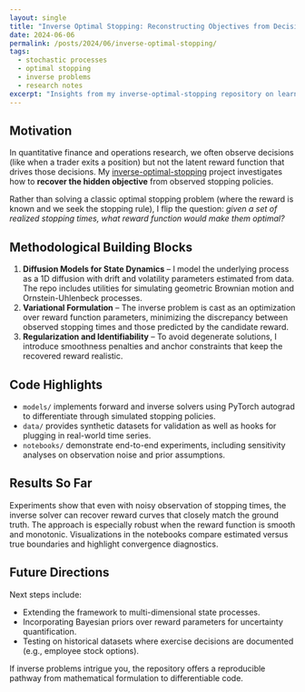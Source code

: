 ```yaml
---
layout: single
title: "Inverse Optimal Stopping: Reconstructing Objectives from Decisions"
date: 2024-06-06
permalink: /posts/2024/06/inverse-optimal-stopping/
tags:
  - stochastic processes
  - optimal stopping
  - inverse problems
  - research notes
excerpt: "Insights from my inverse-optimal-stopping repository on learning hidden reward structures from observed stopping times."
---
```


## Motivation

In quantitative finance and operations research, we often observe decisions (like when a trader exits a position) but not the latent reward function that drives those decisions. My [inverse-optimal-stopping](https://github.com/annakuchko/inverse-optimal-stopping) project investigates how to **recover the hidden objective** from observed stopping policies.

Rather than solving a classic optimal stopping problem (where the reward is known and we seek the stopping rule), I flip the question: *given a set of realized stopping times, what reward function would make them optimal?*

## Methodological Building Blocks

1. **Diffusion Models for State Dynamics** – I model the underlying process as a 1D diffusion with drift and volatility parameters estimated from data. The repo includes utilities for simulating geometric Brownian motion and Ornstein-Uhlenbeck processes.
2. **Variational Formulation** – The inverse problem is cast as an optimization over reward function parameters, minimizing the discrepancy between observed stopping times and those predicted by the candidate reward.
3. **Regularization and Identifiability** – To avoid degenerate solutions, I introduce smoothness penalties and anchor constraints that keep the recovered reward realistic.

## Code Highlights

- `models/` implements forward and inverse solvers using PyTorch autograd to differentiate through simulated stopping policies.
- `data/` provides synthetic datasets for validation as well as hooks for plugging in real-world time series.
- `notebooks/` demonstrate end-to-end experiments, including sensitivity analyses on observation noise and prior assumptions.

## Results So Far

Experiments show that even with noisy observation of stopping times, the inverse solver can recover reward curves that closely match the ground truth. The approach is especially robust when the reward function is smooth and monotonic. Visualizations in the notebooks compare estimated versus true boundaries and highlight convergence diagnostics.

## Future Directions

Next steps include:

- Extending the framework to multi-dimensional state processes.
- Incorporating Bayesian priors over reward parameters for uncertainty quantification.
- Testing on historical datasets where exercise decisions are documented (e.g., employee stock options).

If inverse problems intrigue you, the repository offers a reproducible pathway from mathematical formulation to differentiable code.
